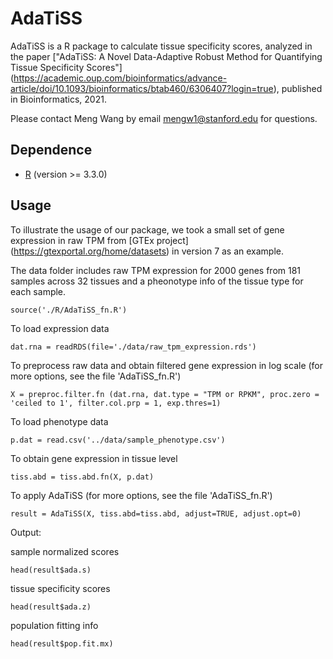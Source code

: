 # AdaTiSS
AdaTiSS is a R package to calculate tissue specificity scores, analyzed in the paper ["AdaTiSS: A Novel Data-Adaptive Robust Method for Quantifying Tissue Specificity Scores"] (https://academic.oup.com/bioinformatics/advance-article/doi/10.1093/bioinformatics/btab460/6306407?login=true), published in Bioinformatics, 2021.

Please contact Meng Wang by email <mengw1@stanford.edu> for questions. 

## Dependence
* [R](https://www.r-project.org/) (version >= 3.3.0)

## Usage
To illustrate the usage of our package, we took a small set of gene expression in raw TPM from [GTEx project] (https://gtexportal.org/home/datasets) in version 7 as an example.

The data folder includes raw TPM expression for 2000 genes from 181 samples across 32 tissues and a pheonotype info of the tissue type for each sample.

`source('./R/AdaTiSS_fn.R')`

To load expression data

`dat.rna = readRDS(file='./data/raw_tpm_expression.rds')`

To preprocess raw data and obtain filtered gene expression in log scale (for more options, see the file 'AdaTiSS_fn.R')

`X = preproc.filter.fn (dat.rna, dat.type = "TPM or RPKM", proc.zero = 'ceiled to 1', filter.col.prp = 1, exp.thres=1)`

To load phenotype data

`p.dat = read.csv('../data/sample_phenotype.csv')`

To obtain gene expression in tissue level

`tiss.abd = tiss.abd.fn(X, p.dat)`

To apply AdaTiSS (for more options, see the file 'AdaTiSS_fn.R')

`result = AdaTiSS(X, tiss.abd=tiss.abd, adjust=TRUE, adjust.opt=0)`

Output: 

sample normalized scores

`head(result$ada.s)`

tissue specificity scores

`head(result$ada.z)`

population fitting info

`head(result$pop.fit.mx)`
